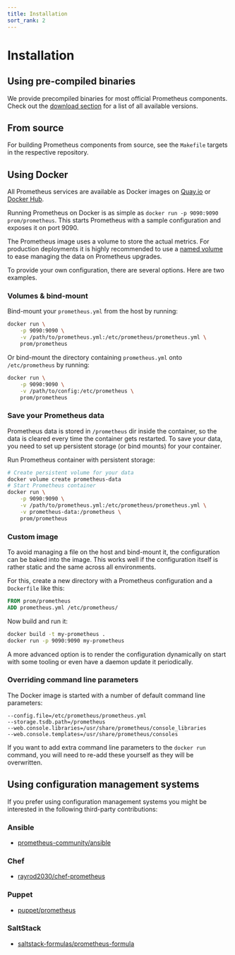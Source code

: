```yaml
---
title: Installation
sort_rank: 2
---
```


# Installation

## Using pre-compiled binaries

We provide precompiled binaries for most official Prometheus components. Check
out the [download section](https://prometheus.io/download) for a list of all
available versions.

## From source

For building Prometheus components from source, see the `Makefile` targets in
the respective repository.

## Using Docker

All Prometheus services are available as Docker images on
[Quay.io](https://quay.io/repository/prometheus/prometheus) or
[Docker Hub](https://hub.docker.com/r/prom/prometheus/).

Running Prometheus on Docker is as simple as `docker run -p 9090:9090
prom/prometheus`. This starts Prometheus with a sample
configuration and exposes it on port 9090.

The Prometheus image uses a volume to store the actual metrics. For
production deployments it is highly recommended to use a
[named volume](https://docs.docker.com/storage/volumes/)
to ease managing the data on Prometheus upgrades.

To provide your own configuration, there are several options. Here are
two examples.

### Volumes & bind-mount

Bind-mount your `prometheus.yml` from the host by running:

```bash
docker run \
    -p 9090:9090 \
    -v /path/to/prometheus.yml:/etc/prometheus/prometheus.yml \
    prom/prometheus
```

Or bind-mount the directory containing `prometheus.yml` onto
`/etc/prometheus` by running:

```bash
docker run \
    -p 9090:9090 \
    -v /path/to/config:/etc/prometheus \
    prom/prometheus
```

### Save your Prometheus data

Prometheus data is stored in `/prometheus` dir inside the container, so the data is cleared every time the container gets restarted. To save your data, you need to set up persistent storage (or bind mounts) for your container.

Run Prometheus container with persistent storage:

```bash
# Create persistent volume for your data
docker volume create prometheus-data
# Start Prometheus container
docker run \
    -p 9090:9090 \
    -v /path/to/prometheus.yml:/etc/prometheus/prometheus.yml \
    -v prometheus-data:/prometheus \
    prom/prometheus
```

### Custom image

To avoid managing a file on the host and bind-mount it, the
configuration can be baked into the image. This works well if the
configuration itself is rather static and the same across all
environments.

For this, create a new directory with a Prometheus configuration and a
`Dockerfile` like this:

```Dockerfile
FROM prom/prometheus
ADD prometheus.yml /etc/prometheus/
```

Now build and run it:

```bash
docker build -t my-prometheus .
docker run -p 9090:9090 my-prometheus
```

A more advanced option is to render the configuration dynamically on start
with some tooling or even have a daemon update it periodically.

### Overriding command line parameters

The Docker image is started with a number of default command line parameters:

```
--config.file=/etc/prometheus/prometheus.yml
--storage.tsdb.path=/prometheus
--web.console.libraries=/usr/share/prometheus/console_libraries
--web.console.templates=/usr/share/prometheus/consoles
```

If you want to add extra command line parameters to the `docker run` command,
you will need to re-add these yourself as they will be overwritten.

## Using configuration management systems

If you prefer using configuration management systems you might be interested in
the following third-party contributions:

### Ansible

* [prometheus-community/ansible](https://github.com/prometheus-community/ansible)

### Chef

* [rayrod2030/chef-prometheus](https://github.com/rayrod2030/chef-prometheus)

### Puppet

* [puppet/prometheus](https://forge.puppet.com/puppet/prometheus)

### SaltStack

* [saltstack-formulas/prometheus-formula](https://github.com/saltstack-formulas/prometheus-formula)
